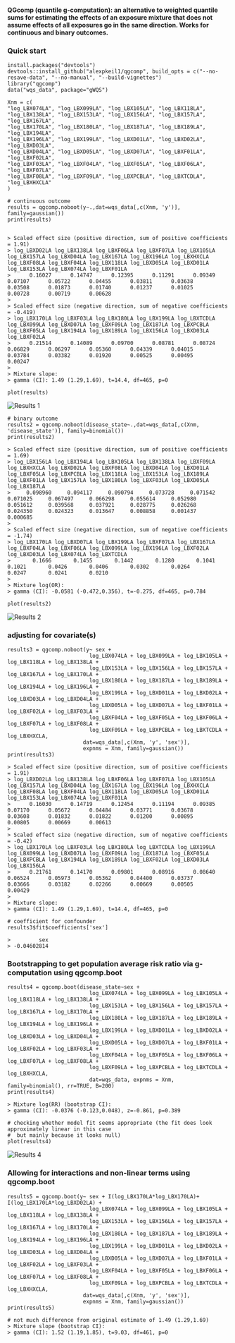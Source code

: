 #### QGcomp (quantile g-computation): an alternative to weighted quantile sums for estimating the effects of an exposure mixture that does not assume effects of all exposures go in the same direction. Works for continuous and binary outcomes.

### Quick start

    install.packages("devtools")
    devtools::install_github("alexpkeil1/qgcomp", build_opts = c("--no-resave-data", "--no-manual", "--build-vignettes")
    library("qgcomp")
    data("wqs_data", package="gWQS")
    
    Xnm = c(
    "log_LBX074LA", "log_LBX099LA", "log_LBX105LA", "log_LBX118LA",
    "log_LBX138LA", "log_LBX153LA", "log_LBX156LA", "log_LBX157LA", "log_LBX167LA",
    "log_LBX170LA", "log_LBX180LA", "log_LBX187LA", "log_LBX189LA", "log_LBX194LA",
    "log_LBX196LA", "log_LBX199LA", "log_LBXD01LA", "log_LBXD02LA", "log_LBXD03LA",
    "log_LBXD04LA", "log_LBXD05LA", "log_LBXD07LA", "log_LBXF01LA", "log_LBXF02LA",
    "log_LBXF03LA", "log_LBXF04LA", "log_LBXF05LA", "log_LBXF06LA", "log_LBXF07LA",
    "log_LBXF08LA", "log_LBXF09LA", "log_LBXPCBLA", "log_LBXTCDLA", "log_LBXHXCLA"
    )
    
    # continuous outcome
    results = qgcomp.noboot(y~.,dat=wqs_data[,c(Xnm, 'y')], family=gaussian())
    print(results)

    
    > Scaled effect size (positive direction, sum of positive coefficients = 1.91)
    > log_LBXD02LA log_LBX138LA log_LBXF06LA log_LBXF07LA log_LBX105LA log_LBX157LA log_LBXD04LA log_LBX167LA log_LBX196LA log_LBXHXCLA log_LBXF08LA log_LBXF04LA log_LBX118LA log_LBXD05LA log_LBXD01LA log_LBX153LA log_LBX074LA log_LBXF01LA 
    >      0.16027      0.14747      0.12395      0.11291      0.09349      0.07107      0.05722      0.04455      0.03811      0.03638      0.03508      0.01873      0.01740      0.01237      0.01025      0.00728      0.00719      0.00628 
    > 
    > Scaled effect size (negative direction, sum of negative coefficients = -0.419)
    > log_LBX170LA log_LBXF03LA log_LBX180LA log_LBX199LA log_LBXTCDLA log_LBX099LA log_LBXD07LA log_LBXF09LA log_LBX187LA log_LBXPCBLA log_LBXF05LA log_LBX194LA log_LBX189LA log_LBX156LA log_LBXD03LA log_LBXF02LA 
    >      0.21514      0.14089      0.09700      0.08781      0.08724      0.06829      0.06297      0.05360      0.04339      0.04015      0.03784      0.03382      0.01920      0.00525      0.00495      0.00247 
    > 
    > Mixture slope:
    > gamma (CI): 1.49 (1.29,1.69), t=14.4, df=465, p=0
    
    plot(results)
![Results 1](fig/res1.png)
    
    # binary outcome
    results2 = qgcomp.noboot(disease_state~.,dat=wqs_data[,c(Xnm, 'disease_state')], family=binomial())
    print(results2)
    
    > Scaled effect size (positive direction, sum of positive coefficients = 1.69)
    > log_LBX156LA log_LBX194LA log_LBX105LA log_LBX138LA log_LBXF09LA log_LBXHXCLA log_LBXD02LA log_LBXF08LA log_LBXD04LA log_LBXD01LA log_LBXF05LA log_LBXPCBLA log_LBX118LA log_LBX153LA log_LBX189LA log_LBXF01LA log_LBX157LA log_LBX180LA log_LBXF03LA log_LBXD05LA log_LBX187LA 
    >     0.098960     0.094117     0.090794     0.073728     0.071542     0.071025     0.067497     0.066298     0.055614     0.052980     0.051612     0.039568     0.037921     0.028775     0.026268     0.024350     0.024323     0.013647     0.008858     0.001437     0.000685 
    > 
    > Scaled effect size (negative direction, sum of negative coefficients = -1.74)
    > log_LBX170LA log_LBXD07LA log_LBX199LA log_LBXF07LA log_LBX167LA log_LBXF04LA log_LBXF06LA log_LBX099LA log_LBX196LA log_LBXF02LA log_LBXD03LA log_LBX074LA log_LBXTCDLA 
    >       0.1666       0.1455       0.1442       0.1280       0.1041       0.1021       0.0426       0.0406       0.0302       0.0264       0.0247       0.0241       0.0210 
    > 
    > Mixture log(OR):
    > gamma (CI): -0.0581 (-0.472,0.356), t=-0.275, df=465, p=0.784
    
    plot(results2)
![Results 2](fig/res2.png)
    
### adjusting for covariate(s)
    results3 = qgcomp.noboot(y~ sex + 
                              log_LBX074LA + log_LBX099LA + log_LBX105LA + log_LBX118LA + log_LBX138LA + 
                              log_LBX153LA + log_LBX156LA + log_LBX157LA + log_LBX167LA + log_LBX170LA + 
                              log_LBX180LA + log_LBX187LA + log_LBX189LA + log_LBX194LA + log_LBX196LA + 
                              log_LBX199LA + log_LBXD01LA + log_LBXD02LA + log_LBXD03LA + log_LBXD04LA + 
                              log_LBXD05LA + log_LBXD07LA + log_LBXF01LA + log_LBXF02LA + log_LBXF03LA + 
                              log_LBXF04LA + log_LBXF05LA + log_LBXF06LA + log_LBXF07LA + log_LBXF08LA + 
                              log_LBXF09LA + log_LBXPCBLA + log_LBXTCDLA + log_LBXHXCLA,
                            dat=wqs_data[,c(Xnm, 'y', 'sex')], 
                            expnms = Xnm, family=gaussian())
    print(results3)
    
    > Scaled effect size (positive direction, sum of positive coefficients = 1.91)
    > log_LBXD02LA log_LBX138LA log_LBXF06LA log_LBXF07LA log_LBX105LA log_LBX157LA log_LBXD04LA log_LBX167LA log_LBX196LA log_LBXHXCLA log_LBXF08LA log_LBXF04LA log_LBX118LA log_LBXD05LA log_LBXD01LA log_LBX153LA log_LBX074LA log_LBXF01LA 
    >      0.16030      0.14719      0.12454      0.11194      0.09385      0.07170      0.05672      0.04484      0.03771      0.03678      0.03608      0.01832      0.01822      0.01200      0.00895      0.00805      0.00669      0.00613 
    > 
    > Scaled effect size (negative direction, sum of negative coefficients = -0.42)
    > log_LBX170LA log_LBXF03LA log_LBX180LA log_LBXTCDLA log_LBX199LA log_LBX099LA log_LBXD07LA log_LBXF09LA log_LBX187LA log_LBXF05LA log_LBXPCBLA log_LBX194LA log_LBX189LA log_LBXF02LA log_LBXD03LA log_LBX156LA 
    >      0.21761      0.14170      0.09801      0.08916      0.08640      0.06524      0.05973      0.05362      0.04400      0.03737      0.03666      0.03182      0.02266      0.00669      0.00505      0.00429 
    > 
    > Mixture slope:
    > gamma (CI): 1.49 (1.29,1.69), t=14.4, df=465, p=0
    
    # coefficient for confounder
    results3$fit$coefficients['sex']
    
    >         sex 
    > -0.04602814 


### Bootstrapping to get population average risk ratio via g-computation using qgcomp.boot
    results4 = qgcomp.boot(disease_state~sex + 
                              log_LBX074LA + log_LBX099LA + log_LBX105LA + log_LBX118LA + log_LBX138LA + 
                              log_LBX153LA + log_LBX156LA + log_LBX157LA + log_LBX167LA + log_LBX170LA + 
                              log_LBX180LA + log_LBX187LA + log_LBX189LA + log_LBX194LA + log_LBX196LA + 
                              log_LBX199LA + log_LBXD01LA + log_LBXD02LA + log_LBXD03LA + log_LBXD04LA + 
                              log_LBXD05LA + log_LBXD07LA + log_LBXF01LA + log_LBXF02LA + log_LBXF03LA + 
                              log_LBXF04LA + log_LBXF05LA + log_LBXF06LA + log_LBXF07LA + log_LBXF08LA + 
                              log_LBXF09LA + log_LBXPCBLA + log_LBXTCDLA + log_LBXHXCLA,
                              dat=wqs_data, expnms = Xnm, family=binomial(), rr=TRUE, B=200)
    print(results4)
    
    > Mixture log(RR) (bootstrap CI):
    > gamma (CI): -0.0376 (-0.123,0.048), z=-0.861, p=0.389

    # checking whether model fit seems appropriate (the fit does look approximately linear in this case
    #  but mainly because it looks null)
    plot(results4)
![Results 4](fig/res4.png)

### Allowing for interactions and non-linear terms using qgcomp.boot

    results5 = qgcomp.boot(y~ sex + I(log_LBX170LA*log_LBX170LA)+ I(log_LBX170LA*log_LBXD02LA) +
                              log_LBX074LA + log_LBX099LA + log_LBX105LA + log_LBX118LA + log_LBX138LA + 
                              log_LBX153LA + log_LBX156LA + log_LBX157LA + log_LBX167LA + log_LBX170LA + 
                              log_LBX180LA + log_LBX187LA + log_LBX189LA + log_LBX194LA + log_LBX196LA + 
                              log_LBX199LA + log_LBXD01LA + log_LBXD02LA + log_LBXD03LA + log_LBXD04LA + 
                              log_LBXD05LA + log_LBXD07LA + log_LBXF01LA + log_LBXF02LA + log_LBXF03LA + 
                              log_LBXF04LA + log_LBXF05LA + log_LBXF06LA + log_LBXF07LA + log_LBXF08LA + 
                              log_LBXF09LA + log_LBXPCBLA + log_LBXTCDLA + log_LBXHXCLA,
                            dat=wqs_data[,c(Xnm, 'y', 'sex')], 
                            expnms = Xnm, family=gaussian())
    print(results5)
    
    # not much difference from original estimate of 1.49 (1.29,1.69)
    > Mixture slope (bootstrap CI):
    > gamma (CI): 1.52 (1.19,1.85), t=9.03, df=461, p=0
